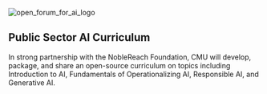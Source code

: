 
![open_forum_for_ai_logo](https://github.com/user-attachments/assets/dfe12c5f-5c3f-487b-8e95-d88cf7b528c0)

## Public Sector AI Curriculum
In strong partnership with the NobleReach Foundation, CMU will develop, package, and share an open-source curriculum on topics including Introduction to AI, Fundamentals of Operationalizing AI, Responsible AI, and Generative AI.

